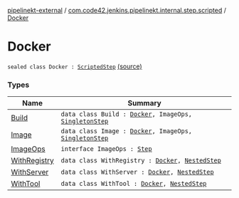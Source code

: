 [pipelinekt-external](../../index.md) / [com.code42.jenkins.pipelinekt.internal.step.scripted](../index.md) / [Docker](./index.md)

# Docker

`sealed class Docker : `[`ScriptedStep`](../../com.code42.jenkins.pipelinekt.core.step/-scripted-step/index.md) [(source)](https://github.com/code42/pipelinekt/tree/master/internal/src/main/kotlin/com/code42/jenkins/pipelinekt/internal/step/scripted/Docker.kt#L14)

### Types

| Name | Summary |
|---|---|
| [Build](-build/index.md) | `data class Build : `[`Docker`](./index.md)`, ImageOps, `[`SingletonStep`](../../com.code42.jenkins.pipelinekt.core.step/-singleton-step/index.md) |
| [Image](-image/index.md) | `data class Image : `[`Docker`](./index.md)`, ImageOps, `[`SingletonStep`](../../com.code42.jenkins.pipelinekt.core.step/-singleton-step/index.md) |
| [ImageOps](-image-ops/index.md) | `interface ImageOps : `[`Step`](../../com.code42.jenkins.pipelinekt.core.step/-step/index.md) |
| [WithRegistry](-with-registry/index.md) | `data class WithRegistry : `[`Docker`](./index.md)`, `[`NestedStep`](../../com.code42.jenkins.pipelinekt.core.step/-nested-step/index.md) |
| [WithServer](-with-server/index.md) | `data class WithServer : `[`Docker`](./index.md)`, `[`NestedStep`](../../com.code42.jenkins.pipelinekt.core.step/-nested-step/index.md) |
| [WithTool](-with-tool/index.md) | `data class WithTool : `[`Docker`](./index.md)`, `[`NestedStep`](../../com.code42.jenkins.pipelinekt.core.step/-nested-step/index.md) |
